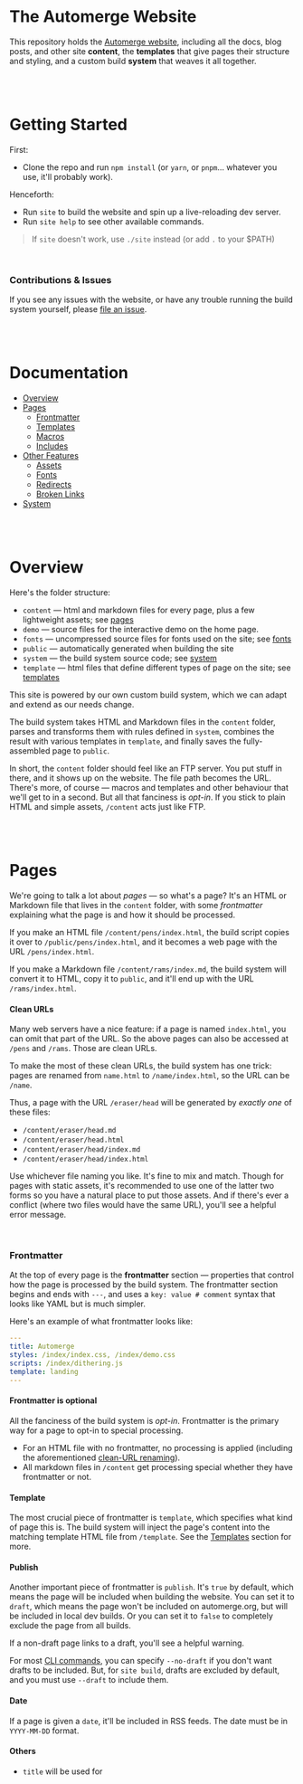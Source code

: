 # The Automerge Website

This repository holds the [Automerge website](https://automerge.org), including all the docs, blog posts, and other site **content**, the **templates** that give pages their structure and styling, and a custom build **system** that weaves it all together.

<br><br>

# Getting Started

First:
* Clone the repo and run `npm install` (or `yarn`, or `pnpm`… whatever you use, it'll probably work).

Henceforth:
* Run `site` to build the website and spin up a live-reloading dev server.
* Run `site help` to see other available commands.

> If `site` doesn't work, use `./site` instead (or add `.` to your $PATH)

<br>

### Contributions & Issues

If you see any issues with the website, or have any trouble running the build system yourself, please [file an issue](https://github.com/automerge/website/issues).

<br><br>

# Documentation

* [Overview](#overview)
* [Pages](#pages)
  * [Frontmatter](#frontmatter)
  * [Templates](#templates)
  * [Macros](#macros)
  * [Includes](#includes)
* [Other Features](#other-features)
  * [Assets](#assets)
  * [Fonts](#fonts)
  * [Redirects](#redirects)
  * [Broken Links](#broken-links)
* [System](#system)

<br><br>

# Overview

Here's the folder structure:

* `content` — html and markdown files for every page, plus a few lightweight assets; see [pages](#pages)
* `demo` — source files for the interactive demo on the home page.
* `fonts` — uncompressed source files for fonts used on the site; see [fonts](#fonts)
* `public` — automatically generated when building the site
* `system` — the build system source code; see [system](#system)
* `template` — html files that define different types of page on the site; see [templates](#templates)

This site is powered by our own custom build system, which we can adapt and extend as our needs change.

The build system takes HTML and Markdown files in the `content` folder, parses and transforms them with rules defined in `system`, combines the result with various templates in `template`, and finally saves the fully-assembled page to `public`.

In short, the `content` folder should feel like an FTP server. You put stuff in there, and it shows up on the website. The file path becomes the URL. There's more, of course — macros and templates and other behaviour that we'll get to in a second. But all that fanciness is *opt-in*. If you stick to plain HTML and simple assets, `/content` acts just like FTP.

<br><br>

# Pages

We're going to talk a lot about *pages* — so what's a page? It's an HTML or Markdown file that lives in the `content` folder, with some *frontmatter* explaining what the page is and how it should be processed.

If you make an HTML file `/content/pens/index.html`, the build script copies it over to `/public/pens/index.html`, and it becomes a web page with the URL `/pens/index.html`.

If you make a Markdown file `/content/rams/index.md`, the build system will convert it to HTML, copy it to `public`, and it'll end up with the URL `/rams/index.html`.

#### Clean URLs

Many web servers have a nice feature: if a page is named `index.html`, you can omit that part of the URL. So the above pages can also be accessed at `/pens` and `/rams`. Those are clean URLs.

To make the most of these clean URLs, the build system has one trick: pages are renamed from `name.html` to `/name/index.html`, so the URL can be `/name`.

Thus, a page with the URL `/eraser/head` will be generated by *exactly one* of these files:

* `/content/eraser/head.md`
* `/content/eraser/head.html`
* `/content/eraser/head/index.md`
* `/content/eraser/head/index.html`

Use whichever file naming you like. It's fine to mix and match. Though for pages with static assets, it's recommended to use one of the latter two forms so you have a natural place to put those assets. And if there's ever a conflict (where two files would have the same URL), you'll see a helpful error message.

<br>

### Frontmatter

At the top of every page is the **frontmatter** section — properties that control how the page is processed by the build system. The frontmatter section begins and ends with `---`, and uses a `key: value # comment` syntax that looks like YAML but is much simpler.

Here's an example of what frontmatter looks like:

```yml
---
title: Automerge
styles: /index/index.css, /index/demo.css
scripts: /index/dithering.js
template: landing
---
```

#### Frontmatter is optional

All the fanciness of the build system is *opt-in*. Frontmatter is the primary way for a page to opt-in to special processing.

* For an HTML file with no frontmatter, no processing is applied (including the aforementioned [clean-URL renaming](#clean-urls)).
* All markdown files in `/content` get processing special whether they have frontmatter or not.

#### Template

The most crucial piece of frontmatter is `template`, which specifies what kind of page this is. The build system will inject the page's content into the matching template HTML file from `/template`. See the [Templates](#templates) section for more.

#### Publish

Another important piece of frontmatter is `publish`. It's `true` by default, which means the page will be included when building the website. You can set it to `draft`, which means the page won't be included on automerge.org, but will be included in local dev builds. Or you can set it to `false` to completely exclude the page from all builds.

If a non-draft page links to a draft, you'll see a helpful warning.

For most [CLI commands](#system), you can specify `--no-draft` if you don't want drafts to be included. But, for `site build`, drafts are excluded by default, and you must use `--draft` to include them.

#### Date

If a page is given a `date`, it'll be included in RSS feeds. The date must be in `YYYY-MM-DD` format.

#### Others

* `title` will be used for <title> and for RSS.
* `description` will be used for OG and RSS. Can include inline markdown.
* `image` for the rich preview whenever someone shares a link to the page.
* `styles` and `scripts`, which accept comma-separated lists of relative or absolute paths.
* `clean: false` to skip `name.html -> name/index.html` rewriting.
* `index: false` — Page will not be included in RSS feeds or the sitemap.

<br>

### Templates

The `/template` folder contains a handful of HTML files that give pages their structure and styling.

Pages use the [`template` frontmatter](#template) to specify which of these template HTML files to use. If omitted, `default` is used.

Templates can have frontmatter, too, though this is a more advanced topic that depends on the inner workings of the build system.

<br>

### Macros

Pages & templates can contain **macros**, which look like: `{{ rain-dogs }}`.

Macros mark locations that the build system should *do something*.

The most basic macro is `{{ content }}`, which marks where pages will be injected into templates.

If there's no special behaviour defined for a macro, the default behaviour is to copy a value from the frontmatter. For instance, if the page frontmatter includes `band: Zs` and the template has `{{band}} are so damn good!`, the final page will have the text `Zs are so damn good!`. [Accurate](https://zstheband.bandcamp.com/track/b-is-for-burning-2).

If you see a macro and you aren't sure what it does, take a look at `/system/macros.ts` — that's where all the macro expansion logic lives.

<br>

### Includes

There's a folder of reusable snippets at `/template/includes/`. You can add HTML or MD files here, and then include them in your pages with the `{{include:___}}` macro.

For instance, the Automerge logo lives in `/template/includes/logo.html`, and can be included like so: `{{ include: logo }}`.

<br><br>

# Other Features

<br>

### Assets

Git is *fine* for version control of text. It's *awful* for images and videos — it remembers ever version of every asset that's ever been committed, and they slow down clones, diff, and other actions. Before adding images, videos, and other non-text assets to the repo, please do the following:

1. **Resize** — if an image is only going to display at 1000px wide (at most), it should be no more than 2000px wide, and ideally closer to 1200px. (A tiny bit of extra detail is often enough to give the illusion of a crisp 2x retina image).
2. **Format** — line art and screenshots should be PNG or WebP, photos should be WebP or JPG.
3. **Optimize** — Use [ImageOptim](https://imageoptim.com/mac) or [Squoosh](https://squoosh.app) or whatever other tools you have available. Try to keep big photos down around 100-300kb, and screenshots around 10kb-100kb.

<br>

### Fonts

In typical web development, you'd put a `woff2` font file alongside your other assets, and then load it in your stylesheet. But fonts often contain a *ton* of wasted data — ligatures and alternates and glyphs for characters that are never used.

Instead, to add fonts to our website, you place `ttf` or `otf` files in the `/fonts` folder. The build system can then:

1. Scan every page of the site, and collect every unique character of text.
2. Create a **subset** of data in the `ttf` / `otf` files with just the characters we use.
3. Create optimized `woff2` files of those subset fonts, and save them to `/content/static/fonts/`.

The build system will redo step 1 every time it runs. It will only redo steps 2 & 3 if it notices that the set of unique characters has changed.

So, when you add, remove, or change any of the fonts in the `/fonts` folder, you need to force the build system to redo steps 2 & 3. To do that, just delete the `/content/static/fonts/chars.txt` file.

#### Caveats & Cautions

This automatic font subsetting requires two non-NPM binary dependencies: harfbuzz and woff2.

* On Mac, you can `brew install harfbuzz woff2`
* Not sure about Linux / Win — it is a goal to fully support these platforms, but that work hasn't been done yet.
* It's fine if these deps are missing. The build system will still run, but when the set of characters changes it will log a single warning and skip regenerating the fonts.
* Any characters that are missing will still be displayed on the site, they'll just appear in a fallback font.
* TODO / Wishlist: These deps can be added to the Github Actions flow, ensuring we always have the correct font subsets when the site is deployed.

<br>

### Redirects

In the `Redirects.txt` file, you'll find a list of redirect rules. One rule per line, space-separated.

```
/source         /destination
/old/busted     /new/hotness

Bare text is a comment 👋

The redirect source MUST start with a slash. The destination can be any URL.
/secret https://feelingisreality.com

You can redirect other kinds of files, too, not just HTML/Markdown pages.
We don't control the server, so we can't do a 301 or 302. Instead, the build system
will hardlink the file at the new path to the old path, so that both paths will work.
/old/path.pdf /new/path.pdf
```

* Add a redirect whenever you [move or rename](https://www.w3.org/Provider/Style/URI) an existing page or asset (ie: PDF) that someone might have bookmarked.
* You can also use a redirect to create an alias so that multiple URLs will point to the same thing — but [don't go overboard](https://www.w3.org/Provider/Style/URI).
* These redirects are excluded from the Sitemap.

<br>

### Broken Links

The build system will automatically check internal links for validity. If you try to link to a page that doesn't exist, you'll see a warning in the terminal.

In the future, we'd like to add automatic checking for *external* links too, with some sort of assistance in adding a Wayback Machine fallback if links go dead. How best to do this is an open question — suggestions welcome!

<br><br>

# System

The website includes the `site` CLI tool.

You can run `site help` to list all the available commands.

> If `site` doesn't work, use `./site` instead (or better yet, add `.` to your $PATH)

`site` is a little shell script at the root of the repo. It executes `system/app.ts` using the fastest available Node-compatible runtime (bun, deno, or node).

`app.ts` is the main entrypoint to the build system. If you want to learn how it works, start reading from there. It's all extensively commented, and a lot of care was taken to make it easy to understand and hack on.